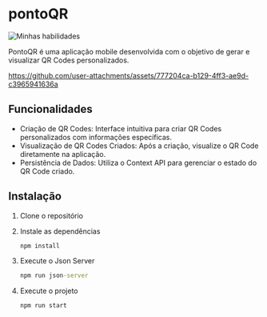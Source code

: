 # pontoQR

![Minhas habilidades](https://skillicons.dev/icons?i=ts,react,tailwind)

PontoQR é uma aplicação mobile desenvolvida com o objetivo de gerar e visualizar QR Codes personalizados.

https://github.com/user-attachments/assets/777204ca-b129-4ff3-ae9d-c3965941636a

## Funcionalidades

- Criação de QR Codes: Interface intuitiva para criar QR Codes personalizados com informações específicas.
- Visualização de QR Codes Criados: Após a criação, visualize o QR Code diretamente na aplicação.
- Persistência de Dados: Utiliza o Context API para gerenciar o estado do QR Code criado.

## Instalação

1. Clone o repositório
2. Instale as dependências

   ```bat
   npm install
   ```

3. Execute o Json Server

   ```bat
   npm run json-server
   ```

4. Execute o projeto
   ```bat
   npm run start
   ```
